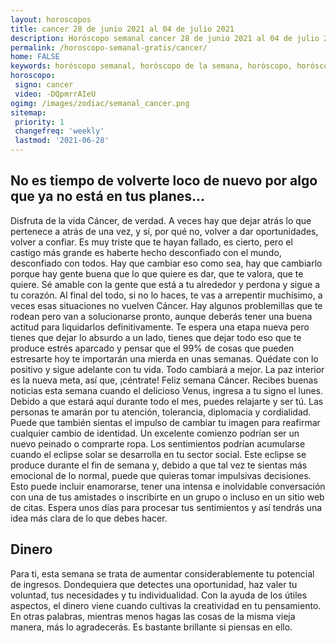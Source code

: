 ```yaml
---
layout: horoscopos
title: cancer 28 de junio 2021 al 04 de julio 2021 
description: Horóscopo semanal cancer 28 de junio 2021 al 04 de julio 2021. No es tiempo de volverte loco de nuevo por algo que ya no está en tus planes…
permalink: /horoscopo-semanal-gratis/cancer/
home: FALSE
keywords: horóscopo semanal, horóscopo de la semana, horóscopo, horóscopo gratis,horóscopos, horóscopo esperanza gracia, horoscopos cancer la semana, horóscopos gratis, Tarot, Astrologia, Zodíaco, cancer, horoscopo gratis, semanal
horoscopo:
 signo: cancer
 video: -DQpmrrAIeU
ogimg: /images/zodiac/semanal_cancer.png
sitemap:
 priority: 1
 changefreq: 'weekly'
 lastmod: '2021-06-28'
---
```




## No es tiempo de volverte loco de nuevo por algo que ya no está en tus planes…

Disfruta de la vida Cáncer, de verdad. A veces hay que dejar atrás lo que pertenece a atrás de una vez, y sí, por qué no, volver a dar oportunidades, volver a confiar. Es muy triste que te hayan fallado, es cierto, pero el castigo más grande es haberte hecho desconfiado con el mundo, desconfiado con todos. Hay que cambiar eso como sea, hay que cambiarlo porque hay gente buena que lo que quiere es dar, que te valora, que te quiere. Sé amable con la gente que está a tu alrededor y perdona y sigue a tu corazón. Al final del todo, si no lo haces, te vas a arrepentir muchísimo, a veces esas situaciones no vuelven Cáncer. Hay algunos problemillas que te rodean pero van a solucionarse pronto, aunque deberás tener una buena actitud para liquidarlos definitivamente. Te espera una etapa nueva pero tienes que dejar lo absurdo a un lado, tienes que dejar todo eso que te produce estrés aparcado y pensar que el 99% de cosas que pueden estresarte hoy te importarán una mierda en unas semanas. Quédate con lo positivo y sigue adelante con tu vida. Todo cambiará a mejor. La paz interior es la nueva meta, así que, ¡céntrate! Feliz semana Cáncer.
Recibes buenas noticias esta semana cuando el delicioso Venus, ingresa a tu signo el lunes. Debido a que estará aquí durante todo el mes, puedes relajarte y ser tú. Las personas te amarán por tu atención, tolerancia, diplomacia y cordialidad. Puede que también sientas el impulso de cambiar tu imagen para reafirmar cualquier cambio de identidad. Un excelente comienzo podrían ser un nuevo peinado o comprarte ropa. 
Los sentimientos podrían acumularse cuando el eclipse solar se desarrolla en tu sector social. Este eclipse se produce durante el fin de semana y, debido a que tal vez te sientas más emocional de lo normal, puede que quieras tomar impulsivas decisiones. Esto puede incluir enamorarse, tener una intensa e inolvidable conversación con una de tus amistades o inscribirte en un grupo o incluso en un sitio web de citas. Espera unos días para procesar tus sentimientos y así tendrás una idea más clara de lo que debes hacer.

## Dinero

Para ti, esta semana se trata de aumentar considerablemente tu potencial de ingresos. Dondequiera que detectes una oportunidad, haz valer tu voluntad, tus necesidades y tu individualidad. Con la ayuda de los útiles aspectos, el dinero viene cuando cultivas la creatividad en tu pensamiento. En otras palabras, mientras menos hagas las cosas de la misma vieja manera, más lo agradecerás. Es bastante brillante si piensas en ello.